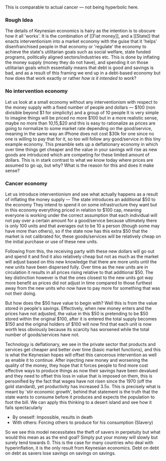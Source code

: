 This is comparable to actual cancer — not being hyperbolic here.

### Rough Idea
The details of Keynesian economics is hairy as the intention is to obscure how it all 'works'. It is the combination of [[Fiat money]], and a [[State]] that enacts interventionism into a market economy with the guise that it 'helps' disenfranchised people in that economy or 'regulate' the economy to achieve the state's utilitarian goals such as social welfare, state funded programs, politically aligned sectors/industries etc.
This is done by inflating the money supply (money they do not have), and spending it on those utilitarian goals which essentially means that debt is good and savings is bad, and as a result of this framing we end up in a debt-based economy but how does that work exactly or rather _how is it intended to work_?

### No intervention economy
Let us look at a small economy without any interventionism with respect to the money supply with a fixed number of people and dollars 
— $100 (non divisible beyond $1 for simplicity) and a group of 10 people
It is very simple to imagine things will be priced no more $100 but in a more realistic sense, maybe no more than $10,$15,$20 and this is easy to rationalize as prices are going to normalize to some market rate depending on the good/service, meaning in the same way an iPhone does not cost $30k for one since no one is willing to pay that for it, so too will follow any good/service in this tiny example economy.
This preamble sets up a deflationary economy in which over time things get cheaper and the value in your savings will rise as new goods are introduced which are competing for these limited amount of dollars. This is in stark contrast to what we know today where prices are assumed to go up, but why? What is the reason for this and does it make sense?

### Cancer economy
Let us introduce interventionism and see what actually happens as a result of inflating the money supply
— The state introduces an additional $50 to the economy
They intend to spend it on some infrastructure they want but in this economy everything priced in relation to $100 cap, meaning everyone is working under the correct assumption that each individual will not pay over a certain amount for a good/service because ultimately there is only 100 units and that averages out to be 10 a person (though some may have more than others), so if the state now has this extra $50 that the market is not calibrated for, these goods/services will be relatively cheap on the initial purchase or use of these new units.

Following from this, the receiving party with these new dollars will go out and spend it and find it also relatively cheap but not as much as the market will adjust based on this new knowledge that there are more units until the new units have been dispersed fully. Over time as the new units are in circulation it results in all prices rising relative to that additional $50. The key distinction however is that the ones closest to the new units got way more benefit as prices did not adjust in time compared to those furthest away from the new units who now have to pay more for something that was not their doing.

But how does the $50 have value to begin with? Well this is from the value stored in people's savings. Effectively, when new money enters and the prices have not adjusted, the value in this $50 is pretending to be $50 stored within the original $100, after it is entered the total supply becomes $150 and the original holders of $100 will now find that each unit is now worth less obviously because its scarcity has worsened while the total number of goods/services have not.

Technology is deflationary, we see in the private sector that products and services get cheaper and better over time (basic market functions), and this is what the Keynesian hopes will offset this cancerous intervention as well as enable it to continue. After injecting new money and worsening the quality of the money, they hope that it forces people to find more cost effective ways to produce things as now their savings have been devalued and they need to offset this loss in value that is imposed on them, this is personified by the fact that wages have not risen since the 1970 (off the gold standard), yet productivity has increased 3.5x.
This is precisely what is meant by 'stir economic growth', behind that statement is the truth that the state wants to consume before it produces and expects the population to foot the bill.
We can apply this thinking to a desert island and see how it fails spectacularly
- By oneself: Impossible, results in death
- With others: Forcing others to produce for his consumption (Slavery)

So we see this model necessitates the theft of savers in perpetuity but what would this mean as as the end goal? Simply put your money will slowly but surely tend towards 0. This is the case for many countries who deal with hyperinflation, it is the only result from Keynesian economics.
Debt on debt on debt as savers lose savings on savings on savings.







